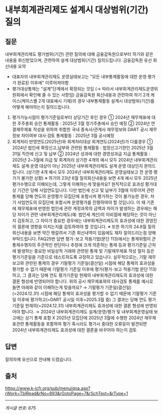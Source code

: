 # 내부회계관리제도 설계시 대상범위(기간) 질의

## 질문
내부회계관리제도 평가범위(기간) 관련 질의에 대해 금융감독원으로부터 하기와 같은 내용을 회신받았으며, 관련하여 설계 대상범위(기간) 질의드립니다.
금융감독원 유선 회신내용 요약
- 대표자의 내부회계관리제도 운영실태보고는 "모든 내부통제활동에 대한 운영·평가가 완료된 이후에" 이루어져야함
- 평가대상통제는 "설계"단계에서 확정되는 것임 (→ 따라서 내부회계관리제도운영위원회에서 확인해 줄 수 있는 사항임)
금융감독원 회신내용과 관련하여 하기 2개 케이스(케이스별 2개 대표예시 기재)의 경우 내부통제활동 설계시 대상범위(기간)를 어떻게 해야하는지 질의드립니다.
1. 평가가능시점이 평가기준일로부터 상당기간 후인 경우
① 2024년 재무제표에 대한 주주총회 승인 통제활동 : 2025년 3월 정기주총에서 승인 예정
② 2024년 연결재무제표 작성을 위하여 취합한 국내 종속사/관계사 재무정보와 DART 공시 재무정보 차이여부 대사·검토 통제활동 : 2025년 3월 공시예정
2. 회계처리 반영연도(2025년)와 회계처리대상 회계연도(2024년)가 다를경우
① 2024년 법인세 확정신고,납부와 관련된 통제활동 : 법정신고기한인 2025년 3월 31일 직전에 신고 및 납부
② 2024년 성과에 대한 경영성과급 지급 통제활동 : 2025년 2~3월에 지급 및 회계처리
상기한 4개의 예시 모두 2024년 내부회계관리제도 설계·운영 대상이 아닌
2025년 내부회계관리제도 설계·운영 대상인지 문의드립니다.
(상기한 4개 예시 모두 2024년 내부회계관리제도 운영실태보고 전 운영·평가가 불가한 상황)
※ 하기의 23년 6월 질의회신내용을 보면 4개 예시 모두 2025년 평가수행으로 이해되는데, 그렇게 이해하는게 맞을까요?
원칙적으로 효과성 평가대상 기간은 당해 사업연도입니다. 다만 법인세 신고 및 납부가 3월에 이루어져 관련 통제를 당해 연도의 운영평가 모집단에 포함시켜 평가하는 것이 불가능한 경우, 차기 사업연도의 모집단에 포함시켜 운영평가를 진행하여야 할 것입니다.
이 때 기존에 재무제표에 반영한 법인세 관련 계정과목의 금액과 차이가 발생하는 경우에는 해당 차이가 관련 내부회계관리제도(예: 법인세 계산)의 미비점에 해당하는 것이 아닌지 검토하고, 그 차이가 중요한 경우에는 내부회계관리제도의 효과성에 대한 경영진의 결론에 영향을 미치는지를 검토하여야 할 것입니다.
※ 또한 하기의 24.8월 질의회신내용을 보면 약간 헷갈려서 기존 회신내역이 있음에도 재차 질의드리는점 양해 부탁드립니다.
FAQ25번 답변
평가･보고 적용기법(문단 113)에서는 통제위험이 큰 통제수행자의 주관적인 판단이나 추정에 크게 의존하는 통제 등과 평가기준일 근처에 발생하는 중요한 비일상적 거래와 관련된 통제 및 기말재무제표 작성 절차 등은 평가기준일을 기준으로 테스트하도록 규정하고 있습니다. 실무적으로는, 기말 재무보고와 관련된 통제의 경우 기말평가 기준일(결산일) 시점에 해당 통제의 효과성을 평가할 수 없기 때문에 기말평가 기준일 이후에 평가(평가･보고 적용기법 문단 113)하고, 그 결과는 당해 연도 평가기준일 현재의 내부회계관리제도의 효과성에 대한 결론 형성에 반영되어야 합니다.
위의 공시 재무제표와의 대사검토 통제를 예시로 들면 아래와 같이 이해하는게 맞을까요?
→
기말평가 기준일(결산일)(=2024.12.31) 시점에 해당 통제의 효과성을 평가할 수 없기 때문에
기말평가 기준일 이후에 평가하고(=DART 공시일 이후=2025.3월 중)
그 결과는 당해 연도 평가기준일 현재의(=2024.12.31) 내부회계관리제도 효과성에 대한 결론 형성에 반영되어야 합니다.
→
2024년 내부회계관리제도 설계/운영/평가 및 내부회계운영실태 보고에는 상기 통제 포함 X
2025년 모집단에 2025년 3월에 수행한 2024년 재무제표관련 통제활동을 포함하여 평가
혹시라도 평가시 중대한 오류등이 발견되면 2024년 내부회계관리제도 효과성에 대한 결론을 바꾸어야 하는지 검토

## 답변
질의자께 유선으로 안내해 드렸습니다.

## 출처
https://www.k-icfr.org/sub/menu/qna.asp?rWork=TblRead&rNo=893&rGotoPage=7&rSchText=&rType=1

---
*게시글 번호: 675*
